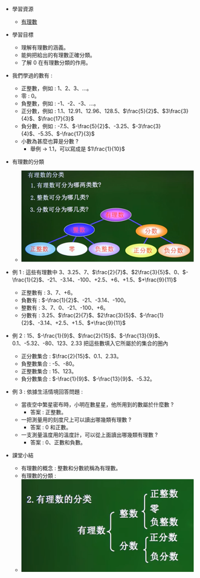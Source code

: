 - 學習資源
  - [有理數](https://www.bilibili.com/video/BV114411Q7Y4?p=2&vd_source=dd97ccca0358cc54d2813737943d2b54 "有理數")

- 學習目標
  - 理解有理數的涵義。
  - 能夠把給出的有理數正確分類。
  - 了解 0 在有理數分類的作用。

- 我們學過的數有 :
  - 正整數，例如 : 1、2、3、...。
  - 零 : 0。
  - 負整數，例如 : -1、-2、-3、...。
  - 正分數，例如 : 1.1、12.91、12.96、128.5、$\frac{5}{2}$、$3\frac{3}{4}$、$\frac{17}{3}$
  - 負分數，例如 : -7.5、$-\frac{5}{2}$、-3.25、$-3\frac{3}{4}$、-5.35、$-\frac{17}{3}$
  - 小數為甚麼也算是分數 ?
    - 舉例 $\to$ 1.1，可以寫成是 $1\frac{1}{10}$

- 有理數的分類
  - ![有理數圖1](https://github.com/aquariusCCA/mathematics/blob/main/%E5%88%9D%E4%B8%80%E6%95%B8%E5%AD%B8/images/%E6%9C%89%E7%90%86%E6%95%B8%E5%9C%961.png?raw=true "有理數圖1")

- 例 1 : 這些有理數中 3、3.25、7、$\frac{2}{7}$、$2\frac{3}{5}$、0、$-\frac{1}{2}$、-21、-3.14、-100、+2.5、+6、+1.5、$+\frac{9}{11}$
  - 正整數有 : 3、7、+6。
  - 負數有 : $-\frac{1}{2}$、-21、-3.14、-100。
  - 整數有 : 3、7、0、-21、-100、+6。
  - 分數有 : 3.25、$\frac{2}{7}$、$2\frac{3}{5}$、$-\frac{1}{2}$、-3.14、+2.5、+1.5、$+\frac{9}{11}$

- 例 2 : 15、$-\frac{1}{9}$、$\frac{2}{15}$、$-\frac{13}{9}$、0.1、-5.32、-80、123、2.33 把這些數填入它所屬於的集合的圈內
  - 正分數集合 : $\frac{2}{15}$、0.1、2.33。
  - 負整數集合 : -5、-80。
  - 正整數集合 : 15、123。
  - 負分數集合 : $-\frac{1}{9}$、$-\frac{13}{9}$、-5.32。

- 例 3 : 依據生活情境回答問題 :
  - 當夜空中繁星密布時，小明在數星星，他所用到的數屬於什麼數 ?
    - 答案 : 正整數。
  - 一把測量用的刻度尺上可以讀出哪幾類有理數 ?
    - 答案 : 0 和正數。
  - 一支測量溫度用的溫度計，可以從上面讀出哪幾類有理數 ?
    - 答案 : 0、正數和負數。

- 課堂小結
  - 有理數的概念 : 整數和分數統稱為有理數。
  - 有理數的分類 : 
  - ![有理數圖2](https://github.com/aquariusCCA/mathematics/blob/main/%E5%88%9D%E4%B8%80%E6%95%B8%E5%AD%B8/images/%E6%9C%89%E7%90%86%E6%95%B8%E5%9C%962.png?raw=true "有理數圖2")